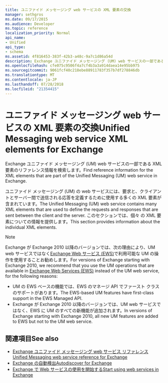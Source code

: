 ```yaml
---
title: ユニファイド メッセージング web サービスの XML 要素の交換
manager: sethgros
ms.date: 09/17/2015
ms.audience: Developer
ms.topic: reference
localization_priority: Normal
api_name:
- Unified
api_type:
- schema
ms.assetid: 4f816453-383f-42b3-a48c-9a7c1d86a54d
description: Exchange ユニファイド メッセージング (UM) web サービスの一部である XML 要素のリファレンス情報を検索します。
ms.openlocfilehash: cfe075c9506f4a7cf4b3a3a914daea14e95bb975
ms.sourcegitcommit: 9061fcf40c218ebe88911783f357b7df278846db
ms.translationtype: MT
ms.contentlocale: ja-JP
ms.lasthandoff: 07/28/2018
ms.locfileid: "21354415"
---
```

# <a name="unified-messaging-web-service-xml-elements-for-exchange"></a><span data-ttu-id="4c275-103">ユニファイド メッセージング web サービスの XML 要素の交換</span><span class="sxs-lookup"><span data-stu-id="4c275-103">Unified Messaging web service XML elements for Exchange</span></span>

<span data-ttu-id="4c275-104">Exchange ユニファイド メッセージング (UM) web サービスの一部である XML 要素のリファレンス情報を検索します。</span><span class="sxs-lookup"><span data-stu-id="4c275-104">Find reference information for the XML elements that are part of the Unified Messaging (UM) web service in Exchange.</span></span>
  
<span data-ttu-id="4c275-105">ユニファイド メッセージング (UM) の web サービスには、要求と、クライアントとサーバー間で送信される応答を定義するために使用する多くの XML 要素が含まれています。</span><span class="sxs-lookup"><span data-stu-id="4c275-105">The Unified Messaging (UM) web service contains many XML elements that are used to define the requests and responses that are sent between the client and the server.</span></span> <span data-ttu-id="4c275-106">このセクションでは、個々 の XML 要素についての情報を提供します。</span><span class="sxs-lookup"><span data-stu-id="4c275-106">This section provides information about the individual XML elements.</span></span>
  
> [!NOTE]
> <span data-ttu-id="4c275-107">Exchange が Exchange 2010 以降のバージョンでは、次の理由により、UM web サービスではなく[Exchange Web サービス (EWS)](http://msdn.microsoft.com/library/60285497-0c4e-4e51-84e1-34dd6d89a5d8%28Office.15%29.aspx)で利用可能な UM の操作を使用することお勧めします。</span><span class="sxs-lookup"><span data-stu-id="4c275-107">For versions of Exchange starting with Exchange 2010, we recommend that you use the UM operations that are available in [Exchange Web Services (EWS)](http://msdn.microsoft.com/library/60285497-0c4e-4e51-84e1-34dd6d89a5d8%28Office.15%29.aspx) instead of the UM web service, for the following reasons:</span></span> 
> - <span data-ttu-id="4c275-108">UM の EWS ベースの機能では、EWS のマネージ API でファースト クラスのサポートがあります。</span><span class="sxs-lookup"><span data-stu-id="4c275-108">The EWS-based UM features have first-class support in the EWS Managed API.</span></span> 
> - <span data-ttu-id="4c275-109">Exchange が Exchange 2010 以降のバージョンでは、UM web サービスではなく、EWS に UM のすべての新機能が追加されます。</span><span class="sxs-lookup"><span data-stu-id="4c275-109">In versions of Exchange starting with Exchange 2010, all new UM features are added to EWS but not to the UM web service.</span></span> 
  
## <a name="see-also"></a><span data-ttu-id="4c275-110">関連項目</span><span class="sxs-lookup"><span data-stu-id="4c275-110">See also</span></span>

- [<span data-ttu-id="4c275-111">Exchange ユニファイド メッセージング web サービス リファレンス</span><span class="sxs-lookup"><span data-stu-id="4c275-111">Unified Messaging web service reference for Exchange</span></span>](unified-messaging-web-service-reference-for-exchange.md)
- [<span data-ttu-id="4c275-112">Exchange の自動検出</span><span class="sxs-lookup"><span data-stu-id="4c275-112">Autodiscover for Exchange</span></span>](../exchange-web-services/autodiscover-for-exchange.md)
- [<span data-ttu-id="4c275-113">Exchange で Web サービスの使用を開始する</span><span class="sxs-lookup"><span data-stu-id="4c275-113">Start using web services in Exchange</span></span>](../exchange-web-services/start-using-web-services-in-exchange.md)
    

